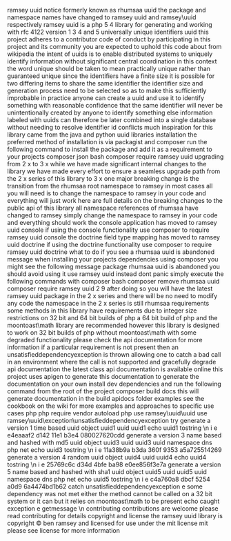 ramsey uuid notice formerly known as rhumsaa uuid the package and namespace names have changed to ramsey uuid and ramsey\uuid respectively ramsey uuid is a php 5 4 library for generating and working with rfc 4122 version 1 3 4 and 5 universally unique identifiers uuid this project adheres to a contributor code of conduct by participating in this project and its community you are expected to uphold this code about from wikipedia the intent of uuids is to enable distributed systems to uniquely identify information without significant central coordination in this context the word unique should be taken to mean practically unique rather than guaranteed unique since the identifiers have a finite size it is possible for two differing items to share the same identifier the identifier size and generation process need to be selected so as to make this sufficiently improbable in practice anyone can create a uuid and use it to identify something with reasonable confidence that the same identifier will never be unintentionally created by anyone to identify something else information labeled with uuids can therefore be later combined into a single database without needing to resolve identifier id conflicts much inspiration for this library came from the java and python uuid libraries installation the preferred method of installation is via packagist and composer run the following command to install the package and add it as a requirement to your projects composer json bash composer require ramsey uuid upgrading from 2 x to 3 x while we have made significant internal changes to the library we have made every effort to ensure a seamless upgrade path from the 2 x series of this library to 3 x one major breaking change is the transition from the rhumsaa root namespace to ramsey in most cases all you will need is to change the namespace to ramsey in your code and everything will just work here are full details on the breaking changes to the public api of this library all namespace references of rhumsaa have changed to ramsey simply change the namespace to ramsey in your code and everything should work the console application has moved to ramsey uuid console if using the console functionality use composer to require ramsey uuid console the doctrine field type mapping has moved to ramsey uuid doctrine if using the doctrine functionality use composer to require ramsey uuid doctrine what to do if you see a rhumsaa uuid is abandoned message when installing your projects dependencies using composer you might see the following message package rhumsaa uuid is abandoned you should avoid using it use ramsey uuid instead dont panic simply execute the following commands with composer bash composer remove rhumsaa uuid composer require ramsey uuid 2 9 after doing so you will have the latest ramsey uuid package in the 2 x series and there will be no need to modify any code the namespace in the 2 x series is still rhumsaa requirements some methods in this library have requirements due to integer size restrictions on 32 bit and 64 bit builds of php a 64 bit build of php and the moontoast\math library are recommended however this library is designed to work on 32 bit builds of php without moontoast\math with some degraded functionality please check the api documentation for more information if a particular requirement is not present then an unsatisfieddependencyexception is thrown allowing one to catch a bad call in an environment where the call is not supported and gracefully degrade api documentation the latest class api documentation is available online this project uses apigen to generate this documentation to generate the documentation on your own install dev dependencies and run the following command from the root of the project composer build docs this will generate documentation in the build apidocs folder examples see the cookbook on the wiki for more examples and approaches to specific use cases php php require vendor autoload php use ramsey\uuid\uuid use ramsey\uuid\exception\unsatisfieddependencyexception try generate a version 1 time based uuid object uuid1 uuid uuid1 echo uuid1 tostring \n i e e4eaaaf2 d142 11e1 b3e4 080027620cdd generate a version 3 name based and hashed with md5 uuid object uuid3 uuid uuid3 uuid namespace dns php net echo uuid3 tostring \n i e 11a38b9a b3da 360f 9353 a5a725514269 generate a version 4 random uuid object uuid4 uuid uuid4 echo uuid4 tostring \n i e 25769c6c d34d 4bfe ba98 e0ee856f3e7a generate a version 5 name based and hashed with sha1 uuid object uuid5 uuid uuid5 uuid namespace dns php net echo uuid5 tostring \n i e c4a760a8 dbcf 5254 a0d9 6a4474bd1b62 catch unsatisfieddependencyexception e some dependency was not met either the method cannot be called on a 32 bit system or it can but it relies on moontoast\math to be present echo caught exception e getmessage \n contributing contributions are welcome please read contributing for details copyright and license the ramsey uuid library is copyright © ben ramsey and licensed for use under the mit license mit please see license for more information